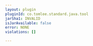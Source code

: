 ```yaml
---
layout: plugin
pluginId: co.tomlee.standard.java.tool
jarSha1: INVALID
isJarAvailable: false
error: NONE
violations: []

---
```

